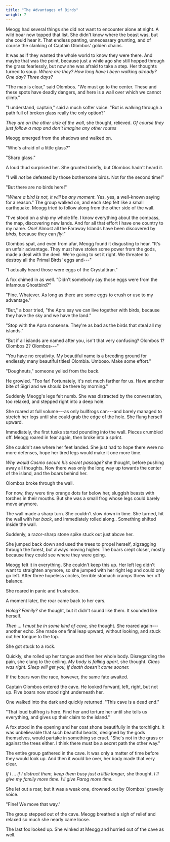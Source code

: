 ```yaml
---
title: "The Advantages of Birds"
weight: 7
---
```


Meogg had several things she did not want to encounter alone at night. A wild boar now topped that list. She didn't know where the beast was, but she could hear it. That endless panting, unnecessary grunting, and of course the clanking of Captain Olombos' golden chains.

It was as if they wanted the whole world to know they were there. And maybe that was the point, because just a while ago she still hopped through the grass fearlessly, but now she was afraid to take a step. Her thoughts turned to soup. _Where are they? How long have I been walking already? One day? Three days?_

"The map is clear," said Olombos. "We must go to the center. These and these spots have deadly dangers, and here is a wall over which we cannot climb."

"I understand, captain," said a much softer voice. "But is walking through a path full of broken glass really the only option?"

_They are on the other side of the wall,_ she thought, relieved. _Of course they just follow a map and don't imagine any other routes_

Meogg emerged from the shadows and walked on.

"Who's afraid of a little glass?"

"Sharp glass."

A loud thud surprised her. She grunted briefly, but Olombos hadn't heard it. 

"I will _not_ be defeated by those bothersome birds. Not for the second time!"

"But there are no birds here!"

"_Where a bird is not, it will be any moment._ Yes, yes, a well-known saying for a reason." The group walked on, and each step felt like a small earthquake. Meogg tried to follow along from the other side of the wall.

"I've stood on a ship my whole life. I know everything about the compass, the map, discovering new lands. And for all that effort I have one country to my name. _One!_ Almost all the Faraway Islands have been discovered by _birds_, because they can _fly_!"

Olombos spat, and even from afar, Meogg found it disgusting to hear. "It's an unfair advantage. They must have stolen some power from the gods, made a deal with the devil. We're going to set it right. We threaten to destroy all the Primal Birds' eggs and---"

"I actually heard those were eggs of the Crystaltiran."

A fox chimed in as well. "Didn't somebody say those eggs were from the infamous Ghostbird?"

"Fine. Whatever. As long as there are some eggs to crush or use to my advantage."

"But," a boar tried, "the Apra say we can live together with birds, because they have the sky and we have the land."

"Stop with the Apra nonsense. They're as bad as the birds that steal all my islands."

"But if all islands are named after you, isn't that very confusing? Olombos 1? Olombos 2? Olombos---"

"You have no creativity. My beautiful name is a breeding ground for endlessly many beautiful titles! Olombia. Umboso. Make some effort."

"Doughnuts," someone yelled from the back.

He growled. "Too far! Fortunately, it's not much farther for us. Have another bite of Sigri and we should be there by morning."

Suddenly Meogg's legs felt numb. She was distracted by the conversation, too relaxed, and stepped right into a deep hole.

She roared at full volume---as only bullfrogs can---and barely managed to stretch her legs until she could grab the edge of the hole. She flung herself upward.

Immediately, the first tusks started pounding into the wall. Pieces crumbled off. Meogg roared in fear again, then broke into a sprint.

She couldn't see where her feet landed. She just had to hope there were no more defenses, hope her tired legs would make it one more time.

_Why would Cosmo secure his secret passage?_ she thought, before pushing away all thoughts. Now there was only the long way up towards the center of the island, and the boars behind her.

Olombos broke through the wall.

For now, they were tiny orange dots far below her, sluggish beasts with torches in their mouths. But she was a small frog whose legs could barely move anymore.

The wall made a sharp turn. She couldn't slow down in time. She turned, hit the wall with her _back_, and immediately rolled along.. Something shifted inside the wall.

Suddenly, a razor-sharp stone spike stuck out just above her.

She jumped back down and used the trees to propel herself, zigzagging through the forest, but always moving higher. The boars crept closer, mostly because they could see where they were going.

Meogg felt it in everything. She couldn't keep this up. Her left leg didn't want to straighten anymore, so she jumped with her right leg and could only go left. After three hopeless circles, terrible stomach cramps threw her off balance.

She roared in panic and frustration. 

A moment later, the roar came back to her ears. 

_Holog? Family?_ she thought, but it didn't sound like them. It sounded like herself.

_Then ... I must be in some kind of cave,_ she thought. She roared again---another echo. She made one final leap upward, without looking, and stuck out her tongue to the top.

She got stuck to a rock.

Quickly, she rolled up her tongue and then her whole body. Disregarding the pain, she clung to the ceiling. _My body is falling apart,_ she thought. _Claes was right. Sleep will get you, if death doesn't come sooner._

If the boars won the race, however, the same fate awaited. 

Captain Olombos entered the cave. He looked forward, left, right, but not up. Five boars now stood right underneath her.

One walked into the dark and quickly returned. "This cave is a dead end."

"That loud bullfrog is here. Find her and torture her until she tells us everything, and gives up their claim to the island."

A fox stood in the opening and her coat shone beautifully in the torchlight. It was unbelievable that such beautiful beasts, designed by the gods themselves, would partake in something so cruel. "She's not in the grass or against the trees either. I think there must be a secret path the other way."

The entire group gathered in the cave. It was only a matter of time before they would look up. And then it would be over, her body made that very clear. 

_If I ... if I distract them, keep them busy just a little longer,_ she thought. _I'll give my family more time. I'll give Parog more time._

She let out a roar, but it was a weak one, drowned out by Olombos' gravelly voice. 

"Fine! We move that way."

The group stepped out of the cave. Meogg breathed a sigh of relief and relaxed so much she nearly came loose.

The last fox looked up. She winked at Meogg and hurried out of the cave as well.
